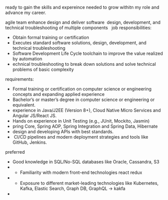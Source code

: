 ready to gain the skills and expereince needed to grow withitn my role and advance my career.

agile team enhance design and deliver software 
 design, development, and technical troubleshooting of multiple components
 
job responsibilities:
- Obtain formal training or certification
- Executes standard software solutions, design, development, and technical troubleshooting
- Software Development Life Cycle toolchain to improve the value realized by automation
- echnical troubleshooting to break down solutions and solve technical problems of basic complexity

requirements:
- Formal training or certification on computer science or engineering concepts and expanding applied experience
- Bachelor’s or master’s degree in computer science or engineering or equivalent.
- experience in Java/J2EE (Version 8+), Cloud Native Micro Services and Angular JS/React JS.
- Hands on experience in Unit Testing (e.g., JUnit, Mockito, Jasmin)
- pring Core, Spring AOP, Spring Integration and Spring Data, Hibernate
- design and developing APIs with best standards.
-  CI/CD pipelines and modern deployment strategies and tools like GitHub, Jenkins.

preferred
- Good knowledge in SQL/No-SQL databases like Oracle, Cassandra, S3
- - Familiarity with modern front-end technologies react redux
- - Exposure to different market-leading technologies like Kubernetes, Kafka, Elastic Search, Graph DB, GraphQL -> kakfa
- 